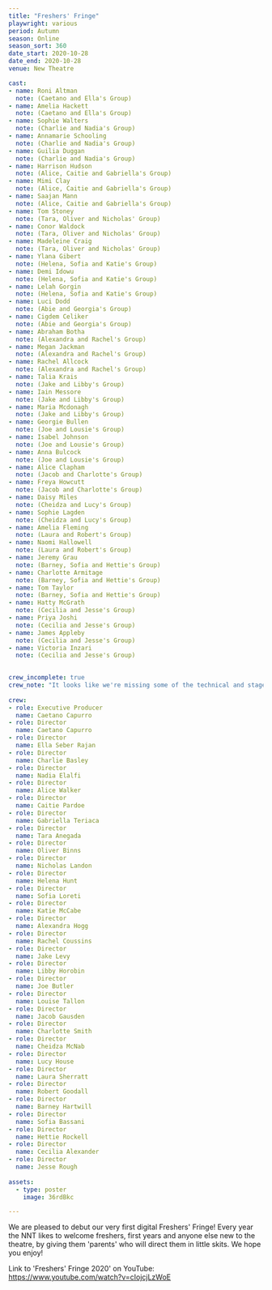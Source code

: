 ```yaml
---
title: "Freshers' Fringe"
playwright: various
period: Autumn
season: Online
season_sort: 360
date_start: 2020-10-28
date_end: 2020-10-28
venue: New Theatre

cast:
- name: Roni Altman
  note: (Caetano and Ella's Group)
- name: Amelia Hackett
  note: (Caetano and Ella's Group)
- name: Sophie Walters
  note: (Charlie and Nadia's Group)
- name: Annamarie Schooling 
  note: (Charlie and Nadia's Group)
- name: Guilia Duggan
  note: (Charlie and Nadia's Group)
- name: Harrison Hudson
  note: (Alice, Caitie and Gabriella's Group)
- name: Mimi Clay
  note: (Alice, Caitie and Gabriella's Group)
- name: Saajan Mann
  note: (Alice, Caitie and Gabriella's Group)
- name: Tom Stoney
  note: (Tara, Oliver and Nicholas' Group)
- name: Conor Waldock
  note: (Tara, Oliver and Nicholas' Group)
- name: Madeleine Craig
  note: (Tara, Oliver and Nicholas' Group)
- name: Ylana Gibert
  note: (Helena, Sofia and Katie's Group)
- name: Demi Idowu
  note: (Helena, Sofia and Katie's Group)
- name: Lelah Gorgin
  note: (Helena, Sofia and Katie's Group)
- name: Luci Dodd
  note: (Abie and Georgia's Group)
- name: Cigdem Celiker
  note: (Abie and Georgia's Group)
- name: Abraham Botha
  note: (Alexandra and Rachel's Group)
- name: Megan Jackman
  note: (Alexandra and Rachel's Group)
- name: Rachel Allcock
  note: (Alexandra and Rachel's Group)
- name: Talia Krais
  note: (Jake and Libby's Group)
- name: Iain Messore
  note: (Jake and Libby's Group)
- name: Maria Mcdonagh
  note: (Jake and Libby's Group)
- name: Georgie Bullen
  note: (Joe and Lousie's Group)
- name: Isabel Johnson
  note: (Joe and Lousie's Group)
- name: Anna Bulcock
  note: (Joe and Lousie's Group)
- name: Alice Clapham
  note: (Jacob and Charlotte's Group)
- name: Freya Howcutt
  note: (Jacob and Charlotte's Group)
- name: Daisy Miles
  note: (Cheidza and Lucy's Group)
- name: Sophie Lagden
  note: (Cheidza and Lucy's Group)
- name: Amelia Fleming
  note: (Laura and Robert's Group)
- name: Naomi Hallowell
  note: (Laura and Robert's Group)
- name: Jeremy Grau
  note: (Barney, Sofia and Hettie's Group)
- name: Charlotte Armitage
  note: (Barney, Sofia and Hettie's Group)
- name: Tom Taylor 
  note: (Barney, Sofia and Hettie's Group)
- name: Hatty McGrath  
  note: (Cecilia and Jesse's Group)
- name: Priya Joshi
  note: (Cecilia and Jesse's Group)
- name: James Appleby
  note: (Cecilia and Jesse's Group)
- name: Victoria Inzari
  note: (Cecilia and Jesse's Group)
 

crew_incomplete: true 
crew_note: "It looks like we're missing some of the technical and stage crew."
  
crew: 
- role: Executive Producer
  name: Caetano Capurro
- role: Director 
  name: Caetano Capurro
- role: Director 
  name: Ella Seber Rajan
- role: Director 
  name: Charlie Basley
- role: Director 
  name: Nadia Elalfi
- role: Director 
  name: Alice Walker
- role: Director 
  name: Caitie Pardoe
- role: Director 
  name: Gabriella Teriaca
- role: Director 
  name: Tara Anegada
- role: Director 
  name: Oliver Binns
- role: Director 
  name: Nicholas Landon
- role: Director 
  name: Helena Hunt
- role: Director 
  name: Sofia Loreti
- role: Director 
  name: Katie McCabe
- role: Director 
  name: Alexandra Hogg
- role: Director 
  name: Rachel Coussins
- role: Director 
  name: Jake Levy
- role: Director 
  name: Libby Horobin
- role: Director 
  name: Joe Butler
- role: Director 
  name: Louise Tallon
- role: Director 
  name: Jacob Gausden
- role: Director 
  name: Charlotte Smith
- role: Director 
  name: Cheidza McNab
- role: Director 
  name: Lucy House
- role: Director 
  name: Laura Sherratt
- role: Director 
  name: Robert Goodall
- role: Director 
  name: Barney Hartwill
- role: Director 
  name: Sofia Bassani
- role: Director 
  name: Hettie Rockell
- role: Director 
  name: Cecilia Alexander
- role: Director 
  name: Jesse Rough
  
assets:
  - type: poster
    image: 36rdBkc

---
```


We are pleased to debut our very first digital Freshers' Fringe! Every year the NNT likes to welcome freshers, first years and anyone else new to the theatre, by giving them 'parents' who will direct them in little skits. We hope you enjoy!

Link to 'Freshers' Fringe 2020' on YouTube: https://www.youtube.com/watch?v=cIojcjLzWoE


